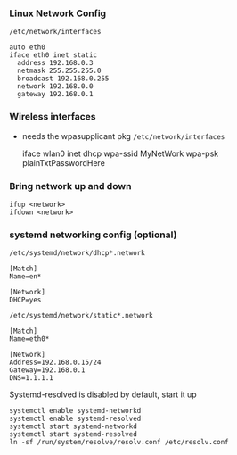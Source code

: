 ### Linux Network Config 
`/etc/network/interfaces`


    auto eth0
    iface eth0 inet static
      address 192.168.0.3
      netmask 255.255.255.0
      broadcast 192.168.0.255
      network 192.168.0.0
      gateway 192.168.0.1


### Wireless interfaces
* needs the wpasupplicant pkg
`/etc/network/interfaces`


    iface wlan0 inet dhcp
      wpa-ssid MyNetWork
      wpa-psk plainTxtPasswordHere

### Bring network up and down


    ifup <network> 
    ifdown <network>


### systemd networking config (optional)
`/etc/systemd/network/dhcp*.network`


    [Match]
    Name=en*

    [Network]
    DHCP=yes


`/etc/systemd/network/static*.network`


    [Match]
    Name=eth0*

    [Network]
    Address=192.168.0.15/24
    Gateway=192.168.0.1
    DNS=1.1.1.1
    

Systemd-resolved is disabled by default, start it up


    systemctl enable systemd-networkd
    systemctl enable systemd-resolved
    systemctl start systemd-networkd
    systemctl start systemd-resolved
    ln -sf /run/system/resolve/resolv.conf /etc/resolv.conf
    
    
